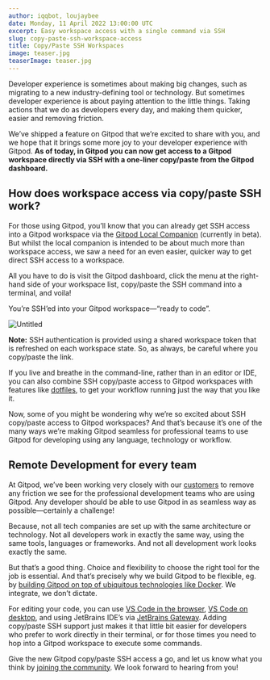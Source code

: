 ```yaml
---
author: iqqbot, loujaybee
date: Monday, 11 April 2022 13:00:00 UTC
excerpt: Easy workspace access with a single command via SSH
slug: copy-paste-ssh-workspace-access
title: Copy/Paste SSH Workspaces
image: teaser.jpg
teaserImage: teaser.jpg
---
```


Developer experience is sometimes about making big changes, such as migrating to a new industry-defining tool or technology. But sometimes developer experience is about paying attention to the little things. Taking actions that we do as developers every day, and making them quicker, easier and removing friction.

We’ve shipped a feature on Gitpod that we’re excited to share with you, and we hope that it brings some more joy to your developer experience with Gitpod. **As of today, in Gitpod you can now get access to a Gitpod workspace directly via SSH with a one-liner copy/paste from the Gitpod dashboard.**

## How does workspace access via copy/paste SSH work?

For those using Gitpod, you’ll know that you can already get SSH access into a Gitpod workspace via the [Gitpod Local Companion](https://www.gitpod.io/docs/ides-and-editors/local-companion) (currently in beta). But whilst the local companion is intended to be about much more than workspace access, we saw a need for an even easier, quicker way to get direct SSH access to a workspace.

All you have to do is visit the Gitpod dashboard, click the menu at the right-hand side of your workspace list, copy/paste the SSH command into a terminal, and voila!

You’re SSH’ed into your Gitpod workspace—“ready to code”.

![Untitled](https://s3-us-west-2.amazonaws.com/secure.notion-static.com/e2260c8d-5cae-4c3d-bfe8-b437d129969f/Untitled.png)

**Note:** SSH authentication is provided using a shared workspace token that is refreshed on each workspace state. So, as always, be careful where you copy/paste the link.

If you live and breathe in the command-line, rather than in an editor or IDE, you can also combine SSH copy/paste access to Gitpod workspaces with features like [dotfiles](https://www.gitpod.io/docs/config-dotfiles), to get your workflow running just the way that you like it.

Now, some of you might be wondering why we’re so excited about SSH copy/paste access to Gitpod workspaces? And that’s because it’s one of the many ways we’re making Gitpod seamless for professional teams to use Gitpod for developing using any language, technology or workflow.

## Remote Development for every team

At Gitpod, we’ve been working very closely with our [customers](https://www.gitpod.io/customers) to remove any friction we see for the professional development teams who are using Gitpod. Any developer should be able to use Gitpod in as seamless way as possible—certainly a challenge!

Because, not all tech companies are set up with the same architecture or technology. Not all developers work in exactly the same way, using the same tools, languages or frameworks. And not all development work looks exactly the same.

But that’s a good thing. Choice and flexibility to choose the right tool for the job is essential. And that’s precisely why we build Gitpod to be flexible, eg. by [building Gitpod on top of ubiquitous technologies like Docker](https://www.gitpod.io/docs/config-docker). We integrate, we don’t dictate.

For editing your code, you can use [VS Code in the browser](https://www.gitpod.io/docs/ides-and-editors/vscode-browser), [VS Code on desktop](https://www.gitpod.io/docs/ides-and-editors/vscode), and using JetBrains IDE’s via [JetBrains Gateway](https://www.gitpod.io/docs/ides-and-editors/jetbrains-gateway). Adding copy/paste SSH support just makes it that little bit easier for developers who prefer to work directly in their terminal, or for those times you need to hop into a Gitpod workspace to execute some commands.

Give the new Gitpod copy/paste SSH access a go, and let us know what you think by [joining the community](https://www.gitpod.io/community). We look forward to hearing from you!
